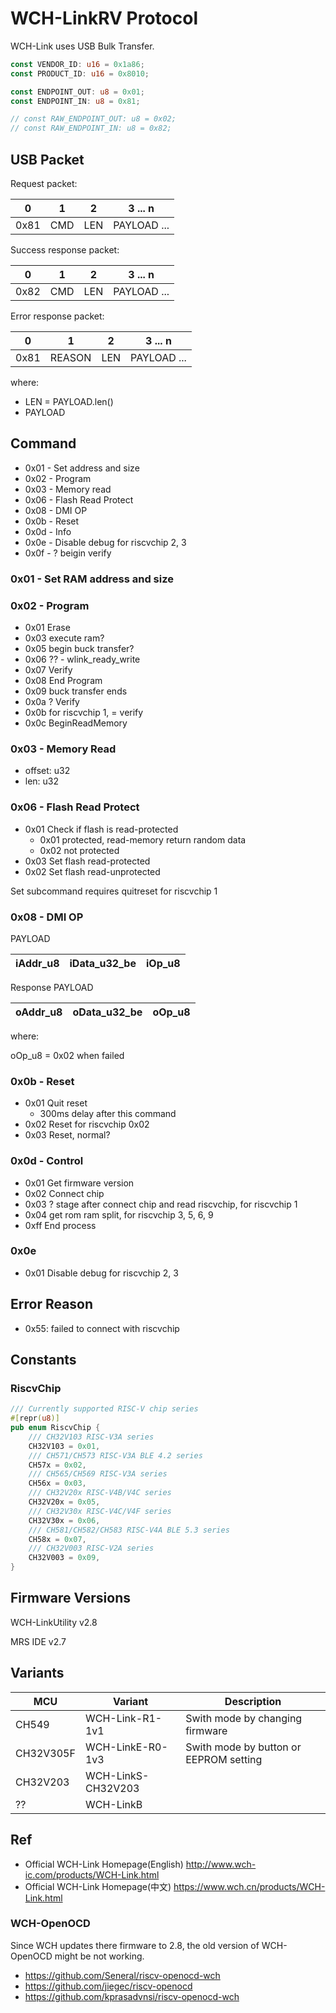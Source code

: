 # WCH-LinkRV Protocol

WCH-Link uses USB Bulk Transfer.

```rust
const VENDOR_ID: u16 = 0x1a86;
const PRODUCT_ID: u16 = 0x8010;

const ENDPOINT_OUT: u8 = 0x01;
const ENDPOINT_IN: u8 = 0x81;

// const RAW_ENDPOINT_OUT: u8 = 0x02;
// const RAW_ENDPOINT_IN: u8 = 0x82;
```

## USB Packet

Request packet:

| 0    | 1   | 2   | 3 ... n |
| ---- | --- | --- | ------- |
| 0x81 | CMD | LEN | PAYLOAD ... |

Success response packet:

| 0    | 1   | 2   | 3 ... n |
| ---- | --- | --- | ------- |
| 0x82 | CMD | LEN | PAYLOAD ... |

Error response packet:

| 0    | 1      | 2   | 3 ... n |
| ---- | ------ | --- | ------- |
| 0x81 | REASON | LEN | PAYLOAD ... |

where:

- LEN = PAYLOAD.len()
- PAYLOAD

## Command

- 0x01 - Set address and size
- 0x02 - Program
- 0x03 - Memory read
- 0x06 - Flash Read Protect
- 0x08 - DMI OP
- 0x0b - Reset
- 0x0d - Info
- 0x0e - Disable debug for riscvchip 2, 3
- 0x0f - ? beigin verify

### 0x01 - Set RAM address and size

### 0x02 - Program

- 0x01 Erase
- 0x03 execute ram?
- 0x05 begin buck transfer?
- 0x06 ?? - wlink_ready_write
- 0x07 Verify
- 0x08 End Program
- 0x09 buck transfer ends
- 0x0a ? Verify
- 0x0b for riscvchip 1, = verify
- 0x0c BeginReadMemory

### 0x03 - Memory Read

- offset: u32
- len: u32

### 0x06 - Flash Read Protect

- 0x01 Check if flash is read-protected
  - 0x01 protected, read-memory return random data
  - 0x02 not protected
- 0x03 Set flash read-protected
- 0x02 Set flash read-unprotected

Set subcommand requires quitreset for riscvchip 1

### 0x08 - DMI OP

PAYLOAD

| iAddr_u8 | iData_u32_be | iOp_u8 |
| ---------| ------------ | ------ |

Response PAYLOAD

| oAddr_u8 | oData_u32_be | oOp_u8 |
| ---------| ------------ | ------ |

where:

oOp_u8 = 0x02 when failed

### 0x0b - Reset

- 0x01 Quit reset
  - 300ms delay after this command
- 0x02 Reset for riscvchip 0x02
- 0x03 Reset, normal?

### 0x0d - Control

- 0x01 Get firmware version
- 0x02 Connect chip
- 0x03 ? stage after connect chip and read riscvchip, for riscvchip 1
- 0x04 get rom ram split, for riscvchip 3, 5, 6, 9
- 0xff End process

### 0x0e

- 0x01 Disable debug for riscvchip 2, 3

## Error Reason

- 0x55: failed to connect with riscvchip

## Constants

### RiscvChip

```rust
/// Currently supported RISC-V chip series
#[repr(u8)]
pub enum RiscvChip {
    /// CH32V103 RISC-V3A series
    CH32V103 = 0x01,
    /// CH571/CH573 RISC-V3A BLE 4.2 series
    CH57x = 0x02,
    /// CH565/CH569 RISC-V3A series
    CH56x = 0x03,
    /// CH32V20x RISC-V4B/V4C series
    CH32V20x = 0x05,
    /// CH32V30x RISC-V4C/V4F series
    CH32V30x = 0x06,
    /// CH581/CH582/CH583 RISC-V4A BLE 5.3 series
    CH58x = 0x07,
    /// CH32V003 RISC-V2A series
    CH32V003 = 0x09,
}
```

## Firmware Versions

WCH-LinkUtility v2.8

MRS IDE v2.7

## Variants

| MCU       | Variant            | Description |
| --------- | ------------------ | ----------- |
| CH549     | WCH-Link-R1-1v1    | Swith mode by changing firmware |
| CH32V305F | WCH-LinkE-R0-1v3   | Swith mode by button or EEPROM setting |
| CH32V203  | WCH-LinkS-CH32V203 | |
| ??        | WCH-LinkB          | |

## Ref

- Official WCH-Link Homepage(English) <http://www.wch-ic.com/products/WCH-Link.html>
- Official WCH-Link Homepage(中文) <https://www.wch.cn/products/WCH-Link.html>

### WCH-OpenOCD

Since WCH updates there firmware to 2.8, the old version of WCH-OpenOCD might be not working.

- <https://github.com/Seneral/riscv-openocd-wch>
- <https://github.com/jiegec/riscv-openocd>
- <https://github.com/kprasadvnsi/riscv-openocd-wch>
